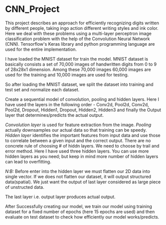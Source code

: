 # CNN_Project
This project describes an approach for efficiently recognizing digits written by different people, taking ingo action different writing styles and ink color. Here we deal with these problems using a multi-layer perceptron image classification problem with the help of the Convolution Neural Network (CNN).
Tensorflow's Keras library and python programming language are used for the entire implementation. 

I have loaded the MNIST dataset for train the model. MNIST dataset is basically consists a set of 70,000 images of handwritten digits from 0 to 9 of 28x28x1 dimension. Among these 70,000 images 60,000 images are used for the training and 10,000 images are used for testing. 

So after loading the MNIST dataset, we split the dataset into training and test set and normalize each dataset. 

Create a sequential model of convolution, pooling and hidden layers. Here I have used the layers in the following order - Conv2d, Pool2d, Conv2d, Pool2d, Dropout, Hidden1, Dropout, Hidden2, Hidden3 and finally the Output layer that determines/predicts the actual output.

*Convolution layer* is used for feature extraction from the image.
*Pooling* actually downsamples our actual data so that training can be speedy. 
*Hidden layer* identifies the important features from input data and use those to correlate between a given input and the correct output. There are no concrete rule of choosing # of hiddn layers. We need to choose by trail and error method. Here I have used three hidden layers. You can use more hidden layers as you need; but keep in mind more number of hidden layers can lead to overfitting. 

*N:B:* Before enter into the hidden layer we must flatten our 2D data into single vector. If we does not flatten our dataset, it will output structured data(spatial). We just want the output of last layer considered as large piece of unstructed data. 

The last layer i.e. output layer produces actual output. 

After Successfully creating our model, we train our model using training dataset for a fixed number of epochs (here 15 epochs are used) and then evaluate on test dataset to check how efficiently our model works/predicts. 
